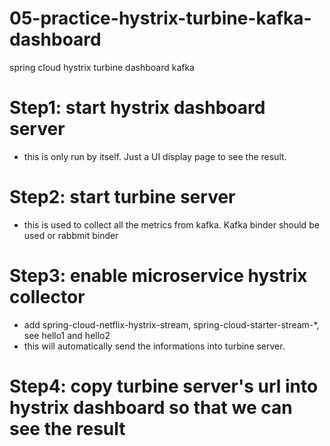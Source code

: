 # 05-practice-hystrix-turbine-kafka-dashboard
spring cloud hystrix turbine dashboard kafka

# Step1: start hystrix dashboard server
- this is only run by itself. Just a UI display page to see the result. 
# Step2: start turbine server
- this is used to collect all the metrics from kafka. Kafka binder should be used or rabbmit binder
# Step3: enable microservice hystrix collector
- add spring-cloud-netflix-hystrix-stream, spring-cloud-starter-stream-*, see hello1 and hello2
- this will automatically send the informations into turbine server.

# Step4: copy turbine server's url into hystrix dashboard so that we can see the result
